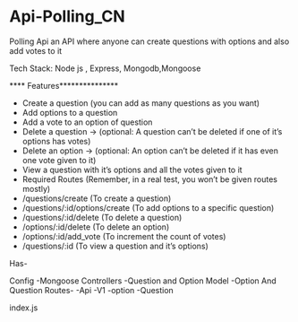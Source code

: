 # Api-Polling_CN

Polling Api an API where anyone can create questions with options and also add votes to it

Tech Stack:
Node js , Express, Mongodb,Mongoose

**** Features***************

- Create a question (you can add as many questions as you want)
- Add options to a question
- Add a vote to an option of question
- Delete a question → (optional: A question can’t be deleted if one of it’s options has votes)
- Delete an option → (optional: An option can’t be deleted if it has even one vote given to it)
- View a question with it’s options and all the votes given to it
- Required Routes (Remember, in a real test, you won’t be given routes mostly)
- /questions/create (To create a question)
- /questions/:id/options/create (To add options to a specific question)
- /questions/:id/delete (To delete a question)
- /options/:id/delete (To delete an option)
- /options/:id/add_vote (To increment the count of votes)
- /questions/:id (To view a question and it’s options)


Has-

Config 
           -Mongoose
Controllers
           -Question and Option
Model
          -Option And Question
Routes-
       -Api
           -V1
              -option
              -Question


index.js
